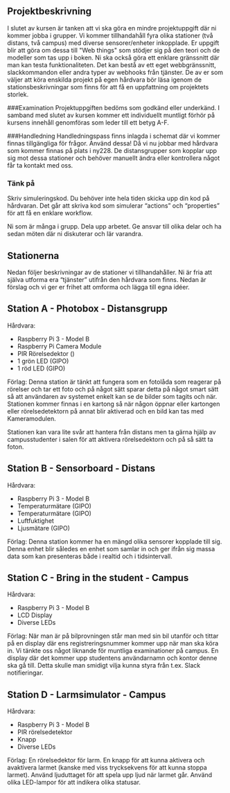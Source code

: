 ## Projektbeskrivning

I slutet av kursen är tanken att vi ska göra en mindre projektuppgift där ni kommer jobba i grupper. Vi kommer tillhandahåll fyra olika stationer (två distans, två campus) med diverse sensorer/enheter inkopplade. Er uppgift blir att göra om dessa till "Web things" som stödjer sig på den teori och de modeller som tas upp i boken. Ni ska också göra ett enklare gränssnitt där man kan testa funktionaliteten. Det kan bestå av ett eget webbgränssnitt, slackkommandon eller andra typer av webhooks från tjänster. De av er som väljer att köra enskilda projekt på egen hårdvara bör läsa igenom de stationsbeskrivningar som finns för att få en uppfattning om projektets storlek.

###Examination
Projektuppgiften bedöms som godkänd eller underkänd. I samband med slutet av kursen kommer ett individuellt muntligt förhör på kursens innehåll genomföras som leder till ett betyg A-F.

###Handledning
Handledningspass finns inlagda i schemat där vi kommer finnas tillgängliga för frågor. Använd dessa! Då vi nu jobbar med hårdvara som kommer finnas på plats i ny228. De distansgrupper som kopplar upp sig mot dessa stationer och behöver manuellt ändra eller kontrollera något får ta kontakt med oss.

### Tänk på
Skriv simuleringskod. Du behöver inte hela tiden skicka upp din kod på hårdvaran. Det går att skriva kod som simulerar “actions” och “properties” för att få en enklare workflow.

Ni som är många i grupp. Dela upp arbetet. Ge ansvar till olika delar och ha sedan möten där ni diskuterar och lär varandra.

## Stationerna
Nedan följer beskrivningar av de stationer vi tillhandahåller. Ni är fria att själva utforma era “tjänster” utifrån den hårdvara som finns. Nedan är förslag och vi ger er frihet att omforma och lägga till egna idéer.

## Station A - Photobox - Distansgrupp
Hårdvara:
- Raspberry Pi 3 - Model B
- Raspberry Pi Camera Module
- PIR Rörelsedektor ()
- 1 grön LED (GIPO)
- 1 röd LED (GIPO)

Förlag: Denna station är tänkt att fungera som en fotolåda som reagerar på rörelser och tar ett foto och på något sätt sparar detta på något smart sätt så att användaren av systemet enkelt kan se de bilder som tagits och när. Stationen kommer finnas i en kartong så när någon öppnar eller kartongen eller rörelsedetektorn på annat blir aktiverad och en bild kan tas med Kameramodulen.

Stationen kan vara lite svår att hantera från distans men ta gärna hjälp av campusstudenter i salen för att aktivera rörelsedektorn och på så sätt ta foton.

## Station B - Sensorboard - Distans
Hårdvara:
- Raspberry Pi 3 - Model B
- Temperaturmätare (GIPO)
- Temperaturmätare (GIPO)
- Luftfuktighet
- Ljusmätare (GIPO)

Förlag: Denna station kommer ha en mängd olika sensorer kopplade till sig. Denna enhet blir således en enhet som samlar in och ger ifrån sig massa data som kan presenteras både i realtid och i tidsintervall.

## Station C - Bring in the student - Campus

Hårdvara:
- Raspberry Pi 3 - Model B
- LCD Display
- Diverse LEDs

Förlag: När man är på bilprovningen står man med sin bil utanför och tittar på en display där ens registreringsnummer kommer upp när man ska köra in. Vi tänkte oss något liknande för muntliga examinationer på campus. En display där det kommer upp studentens användarnamn och kontor denne ska gå till. Detta skulle man smidigt vilja kunna styra från t.ex. Slack notifieringar.

## Station D - Larmsimulator - Campus
Hårdvara:
- Raspberry Pi 3 - Model B
- PIR rörelsedetektor
- Knapp
- Diverse LEDs

Förlag: En rörelsedektor för larm. En knapp för att kunna aktivera och avaktivera larmet (kanske med viss trycksekvens för att kunna stoppa larmet). Använd ljuduttaget för att spela upp ljud när larmet går. Använd olika LED-lampor för att indikera olika statusar.
